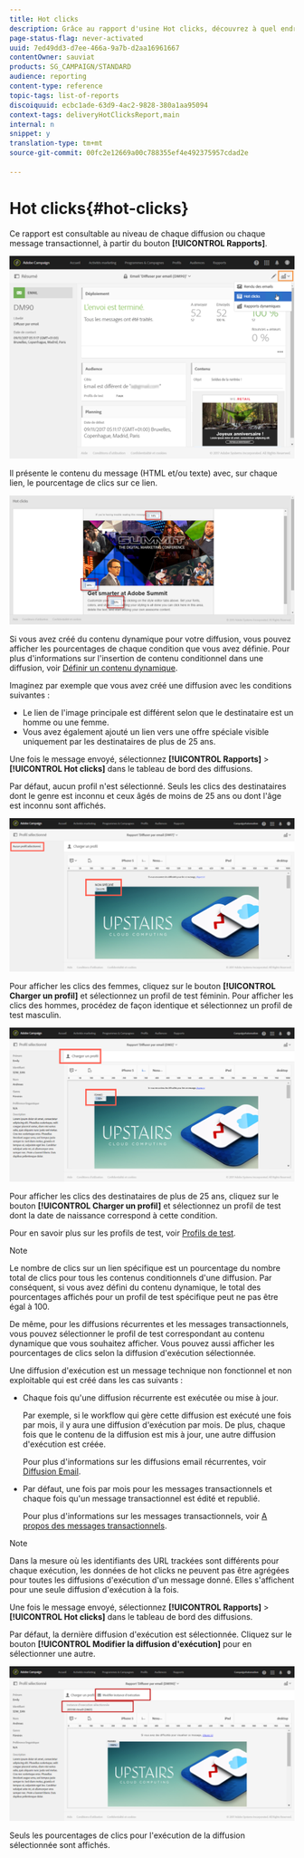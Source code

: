 ```yaml
---
title: Hot clicks
description: Grâce au rapport d'usine Hot clicks, découvrez à quel endroit votre client a cliqué dans votre diffusion.
page-status-flag: never-activated
uuid: 7ed49dd3-d7ee-466a-9a7b-d2aa16961667
contentOwner: sauviat
products: SG_CAMPAIGN/STANDARD
audience: reporting
content-type: reference
topic-tags: list-of-reports
discoiquuid: ecbc1ade-63d9-4ac2-9828-380a1aa95094
context-tags: deliveryHotClicksReport,main
internal: n
snippet: y
translation-type: tm+mt
source-git-commit: 00fc2e12669a00c788355ef4e492375957cdad2e

---
```



# Hot clicks{#hot-clicks}

Ce rapport est consultable au niveau de chaque diffusion ou chaque message transactionnel, à partir du bouton **[!UICONTROL Rapports]**.

![](assets/delivery_reports_hot-clicks_4.png)

Il présente le contenu du message (HTML et/ou texte) avec, sur chaque lien, le pourcentage de clics sur ce lien.

![](assets/delivery_reports_10.png)

Si vous avez créé du contenu dynamique pour votre diffusion, vous pouvez afficher les pourcentages de chaque condition que vous avez définie. Pour plus d'informations sur l'insertion de contenu conditionnel dans une diffusion, voir [Définir un contenu dynamique](../../designing/using/personalization.md#defining-dynamic-content-in-an-email).

Imaginez par exemple que vous avez créé une diffusion avec les conditions suivantes :

* Le lien de l'image principale est différent selon que le destinataire est un homme ou une femme.
* Vous avez également ajouté un lien vers une offre spéciale visible uniquement par les destinataires de plus de 25 ans.

Une fois le message envoyé, sélectionnez **[!UICONTROL Rapports]** &gt; **[!UICONTROL Hot clicks]** dans le tableau de bord des diffusions.

Par défaut, aucun profil n'est sélectionné. Seuls les clics des destinataires dont le genre est inconnu et ceux âgés de moins de 25 ans ou dont l'âge est inconnu sont affichés.

![](assets/delivery_reports_hot-clicks_1.png)

Pour afficher les clics des femmes, cliquez sur le bouton **[!UICONTROL Charger un profil]** et sélectionnez un profil de test féminin. Pour afficher les clics des hommes, procédez de façon identique et sélectionnez un profil de test masculin.

![](assets/delivery_reports_hot-clicks_2.png)

Pour afficher les clics des destinataires de plus de 25 ans, cliquez sur le bouton **[!UICONTROL Charger un profil]** et sélectionnez un profil de test dont la date de naissance correspond à cette condition.

Pour en savoir plus sur les profils de test, voir [Profils de test](../../sending/using/managing-test-profiles-and-sending-proofs.md#about-test-profiles).

>[!NOTE]
>
>Le nombre de clics sur un lien spécifique est un pourcentage du nombre total de clics pour tous les contenus conditionnels d'une diffusion. Par conséquent, si vous avez défini du contenu dynamique, le total des pourcentages affichés pour un profil de test spécifique peut ne pas être égal à 100.

De même, pour les diffusions récurrentes et les messages transactionnels, vous pouvez sélectionner le profil de test correspondant au contenu dynamique que vous souhaitez afficher. Vous pouvez aussi afficher les pourcentages de clics selon la diffusion d'exécution sélectionnée.

Une diffusion d'exécution est un message technique non fonctionnel et non exploitable qui est créé dans les cas suivants :

* Chaque fois qu'une diffusion récurrente est exécutée ou mise à jour.

   Par exemple, si le workflow qui gère cette diffusion est exécuté une fois par mois, il y aura une diffusion d'exécution par mois. De plus, chaque fois que le contenu de la diffusion est mis à jour, une autre diffusion d'exécution est créée.

   Pour plus d'informations sur les diffusions email récurrentes, voir [Diffusion Email](../../automating/using/email-delivery.md).

* Par défaut, une fois par mois pour les messages transactionnels et chaque fois qu'un message transactionnel est édité et republié.

   Pour plus d'informations sur les messages transactionnels, voir [A propos des messages transactionnels](../../channels/using/about-transactional-messaging.md).

>[!NOTE]
>
>Dans la mesure où les identifiants des URL trackées sont différents pour chaque exécution, les données de hot clicks ne peuvent pas être agrégées pour toutes les diffusions d'exécution d'un message donné. Elles s'affichent pour une seule diffusion d'exécution à la fois.

Une fois le message envoyé, sélectionnez **[!UICONTROL Rapports]** &gt; **[!UICONTROL Hot clicks]** dans le tableau de bord des diffusions.

Par défaut, la dernière diffusion d'exécution est sélectionnée. Cliquez sur le bouton **[!UICONTROL Modifier la diffusion d'exécution]** pour en sélectionner une autre.

![](assets/delivery_reports_hot-clicks_3.png)

Seuls les pourcentages de clics pour l'exécution de la diffusion sélectionnée sont affichés.
